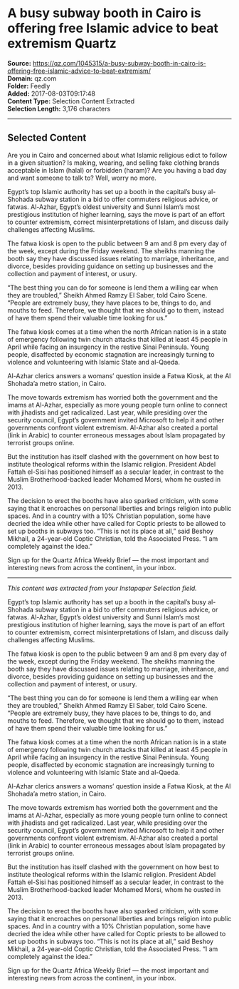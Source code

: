 # A busy subway booth in Cairo is offering free Islamic advice to beat extremism Quartz

**Source:** https://qz.com/1045315/a-busy-subway-booth-in-cairo-is-offering-free-islamic-advice-to-beat-extremism/  
**Domain:** qz.com  
**Folder:** Feedly  
**Added:** 2017-08-03T09:17:48  
**Content Type:** Selection Content Extracted  
**Selection Length:** 3,176 characters  


---

## Selected Content

Are you in Cairo and concerned about what Islamic religious edict to follow in a given situation? Is making, wearing, and selling fake clothing brands acceptable in Islam (halal) or forbidden (haram)? Are you having a bad day and want someone to talk to? Well, worry no more.

Egypt’s top Islamic authority has set up a booth in the capital’s busy al-Shohada subway station in a bid to offer commuters religious advice, or fatwas. Al-Azhar, Egypt’s oldest university and Sunni Islam’s most prestigious institution of higher learning, says the move is part of an effort to counter extremism, correct misinterpretations of Islam, and discuss daily challenges affecting Muslims.

The fatwa kiosk is open to the public between 9 am and 8 pm every day of the week, except during the Friday weekend. The sheikhs manning the booth say they have discussed issues relating to marriage, inheritance, and divorce, besides providing guidance on setting up businesses and the collection and payment of interest, or usury.

“The best thing you can do for someone is lend them a willing ear when they are troubled,” Sheikh Ahmed Ramzy El Saber, told Cairo Scene. “People are extremely busy, they have places to be, things to do, and mouths to feed. Therefore, we thought that we should go to them, instead of have them spend their valuable time looking for us.”

The fatwa kiosk comes at a time when the north African nation is in a state of emergency following twin church attacks that killed at least 45 people in April while facing an insurgency in the restive Sinai Peninsula. Young people, disaffected by economic stagnation are increasingly turning to violence and volunteering with Islamic State and al-Qaeda.

Al-Azhar clerics answers a womans’ question inside a Fatwa Kiosk, at the Al Shohada’a metro station, in Cairo.

The move towards extremism has worried both the government and the imams at Al-Azhar, especially as more young people turn online to connect with jihadists and get radicalized. Last year, while presiding over the security council, Egypt’s government invited Microsoft to help it and other governments confront violent extremism. Al-Azhar also created a portal (link in Arabic) to counter erroneous messages about Islam propagated by terrorist groups online.

But the institution has itself clashed with the government on how best to institute theological reforms within the Islamic religion. President Abdel Fattah el-Sisi has positioned himself as a secular leader, in contrast to the Muslim Brotherhood-backed leader Mohamed Morsi, whom he ousted in 2013.

The decision to erect the booths have also sparked criticism, with some saying that it encroaches on personal liberties and brings religion into public spaces. And in a country with a 10% Christian population, some have decried the idea while other have called for Coptic priests to be allowed to set up booths in subways too. “This is not its place at all,” said Beshoy Mikhail, a 24-year-old Coptic Christian, told the Associated Press. “I am completely against the idea.”

Sign up for the Quartz Africa Weekly Brief — the most important and interesting news from across the continent, in your inbox.

---

*This content was extracted from your Instapaper Selection field.*

Egypt’s top Islamic authority has set up a booth in the capital’s busy al-Shohada subway station in a bid to offer commuters religious advice, or fatwas. Al-Azhar, Egypt’s oldest university and Sunni Islam’s most prestigious institution of higher learning, says the move is part of an effort to counter extremism, correct misinterpretations of Islam, and discuss daily challenges affecting Muslims.

The fatwa kiosk is open to the public between 9 am and 8 pm every day of the week, except during the Friday weekend. The sheikhs manning the booth say they have discussed issues relating to marriage, inheritance, and divorce, besides providing guidance on setting up businesses and the collection and payment of interest, or usury.

“The best thing you can do for someone is lend them a willing ear when they are troubled,” Sheikh Ahmed Ramzy El Saber, told Cairo Scene. “People are extremely busy, they have places to be, things to do, and mouths to feed. Therefore, we thought that we should go to them, instead of have them spend their valuable time looking for us.”

The fatwa kiosk comes at a time when the north African nation is in a state of emergency following twin church attacks that killed at least 45 people in April while facing an insurgency in the restive Sinai Peninsula. Young people, disaffected by economic stagnation are increasingly turning to violence and volunteering with Islamic State and al-Qaeda.

Al-Azhar clerics answers a womans’ question inside a Fatwa Kiosk, at the Al Shohada’a metro station, in Cairo.

The move towards extremism has worried both the government and the imams at Al-Azhar, especially as more young people turn online to connect with jihadists and get radicalized. Last year, while presiding over the security council, Egypt’s government invited Microsoft to help it and other governments confront violent extremism. Al-Azhar also created a portal (link in Arabic) to counter erroneous messages about Islam propagated by terrorist groups online.

But the institution has itself clashed with the government on how best to institute theological reforms within the Islamic religion. President Abdel Fattah el-Sisi has positioned himself as a secular leader, in contrast to the Muslim Brotherhood-backed leader Mohamed Morsi, whom he ousted in 2013.

The decision to erect the booths have also sparked criticism, with some saying that it encroaches on personal liberties and brings religion into public spaces. And in a country with a 10% Christian population, some have decried the idea while other have called for Coptic priests to be allowed to set up booths in subways too. “This is not its place at all,” said Beshoy Mikhail, a 24-year-old Coptic Christian, told the Associated Press. “I am completely against the idea.”

Sign up for the Quartz Africa Weekly Brief — the most important and interesting news from across the continent, in your inbox.
